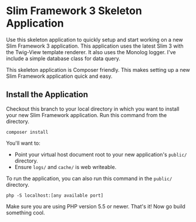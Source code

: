 # Slim Framework 3 Skeleton Application

Use this skeleton application to quickly setup and start working on a new Slim Framework 3 application. This application uses the latest Slim 3 with the Twig-View template renderer. It also uses the Monolog logger. I've include a simple database class for data query.

This skeleton application is Composer friendly. This makes setting up a new Slim Framework application quick and easy.

## Install the Application

Checkout this branch to your local directory in which you want to install your new Slim Framework application. 
Run this command from the directory.

    composer install

You'll want to:

* Point your virtual host document root to your new application's `public/` directory.
* Ensure `logs/` and `cache/` is web writeable.

To run the application, you can also run this command in the `public/` directory. 

	php -S localhost:[any available port]

Make sure you are using PHP version 5.5 or newer. That's it! Now go build something cool.
